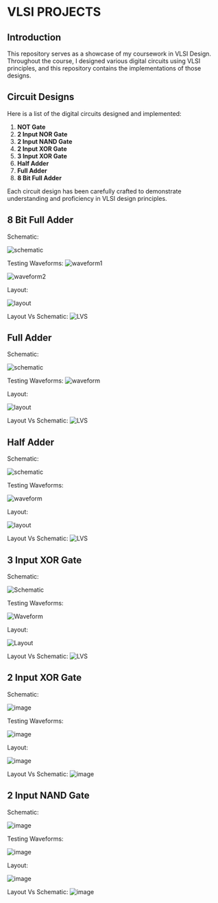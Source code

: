 # VLSI PROJECTS

## Introduction
This repository serves as a showcase of my coursework in VLSI Design. Throughout the course, I designed various digital circuits using VLSI principles, and this repository contains the implementations of those designs.

## Circuit Designs
Here is a list of the digital circuits designed and implemented:

1. **NOT Gate**
2. **2 Input NOR Gate**
3. **2 Input NAND Gate**
4. **2 Input XOR Gate**
5. **3 Input XOR Gate**
6. **Half Adder**
7. **Full Adder**
8. **8 Bit Full Adder**

Each circuit design has been carefully crafted to demonstrate understanding and proficiency in VLSI design principles. 

## 8 Bit Full Adder
Schematic:

![schematic](https://github.com/JuanCantu1/VLSI-Projects/assets/109363196/14950a35-a7a5-4e04-a627-c30fc15f4de9)

Testing Waveforms:
![waveform1](https://github.com/JuanCantu1/VLSI-Projects/assets/109363196/ed491b55-c104-4827-a2e1-75c8b6ece420)

![waveform2](https://github.com/JuanCantu1/VLSI-Projects/assets/109363196/efaa2670-e572-4df9-a467-45e0120509a0)

Layout:

![layout](https://github.com/JuanCantu1/VLSI-Projects/assets/109363196/05ad9ac4-f253-49bb-951f-123a32247b62)

Layout Vs Schematic:
![LVS](https://github.com/JuanCantu1/VLSI-Projects/assets/109363196/f6fcab74-4a32-4255-8c69-73852f8c4661)


## Full Adder
Schematic:

![schematic](https://github.com/JuanCantu1/VLSI-Projects/assets/109363196/d445396e-56e0-48cf-87a1-5c72dbc6b4b5)

Testing Waveforms:
![waveform](https://github.com/JuanCantu1/VLSI-Projects/assets/109363196/df139670-03e7-4dd0-8f88-b99041aa6209)

Layout:

![layout](https://github.com/JuanCantu1/VLSI-Projects/assets/109363196/df4c376f-b22c-4540-ab6c-8beb4bc46b77)

Layout Vs Schematic:
![LVS](https://github.com/JuanCantu1/VLSI-Projects/assets/109363196/fb9d4dd6-a962-4658-9327-2d80e72b1c1b)

## Half Adder
Schematic:

![schematic](https://github.com/JuanCantu1/VLSI-Projects/assets/109363196/49626b65-593e-458b-9691-2b6d51dbcf71)

Testing Waveforms:

![waveform](https://github.com/JuanCantu1/VLSI-Projects/assets/109363196/eb3bc8fc-9a58-448d-a314-5325fe50102c)

Layout:

![layout](https://github.com/JuanCantu1/VLSI-Projects/assets/109363196/29a06f6c-b2ad-4d98-b897-70b23fa31080)

Layout Vs Schematic:
![LVS](https://github.com/JuanCantu1/VLSI-Projects/assets/109363196/027d5ebc-65a3-4d37-afa7-15fc00737fde)

## 3 Input XOR Gate
Schematic:

![Schematic](https://github.com/JuanCantu1/VLSI-Projects/assets/109363196/b914c963-da7d-456b-a3d3-59a8113ec0dc)

Testing Waveforms:

![Waveform](https://github.com/JuanCantu1/VLSI-Projects/assets/109363196/9ce66a86-8699-44fe-be3b-2aeff85f8892)

Layout:

![Layout](https://github.com/JuanCantu1/VLSI-Projects/assets/109363196/04d4b7b6-7043-439d-8d15-4d82507c29b5)

Layout Vs Schematic:
![LVS](https://github.com/JuanCantu1/VLSI-Projects/assets/109363196/1a6718b0-95c4-449b-9f4d-a1e7ca8120e2)

## 2 Input XOR Gate
Schematic:

![image](https://github.com/JuanCantu1/VLSI-Projects/assets/109363196/97ae0018-30a3-4daf-940d-3b62ec586756)

Testing Waveforms:

![image](https://github.com/JuanCantu1/VLSI-Projects/assets/109363196/48315351-f142-4a4d-87da-56e6f373d6c3)

Layout:

![image](https://github.com/JuanCantu1/VLSI-Projects/assets/109363196/68ed4870-cd09-4954-9736-c85ab7d5b88f)

Layout Vs Schematic:
![image](https://github.com/JuanCantu1/VLSI-Projects/assets/109363196/7003e66b-e35d-48cc-b3bc-fd4787c18fb7)

## 2 Input NAND Gate
Schematic:

![image](https://github.com/JuanCantu1/VLSI-Projects/assets/109363196/b8501954-8e3b-45c6-a1cd-534adee86e04)

Testing Waveforms:

![image](https://github.com/JuanCantu1/VLSI-Projects/assets/109363196/a5a321e8-2a4d-4bc3-9350-1da872f04b92)

Layout:

![image](https://github.com/JuanCantu1/VLSI-Projects/assets/109363196/cab04761-bcd6-4eec-bbe9-aac53a6db3fb)

Layout Vs Schematic:
![image](https://github.com/JuanCantu1/VLSI-Projects/assets/109363196/29fd4011-c40d-4ff0-a142-17579c859a7d)
